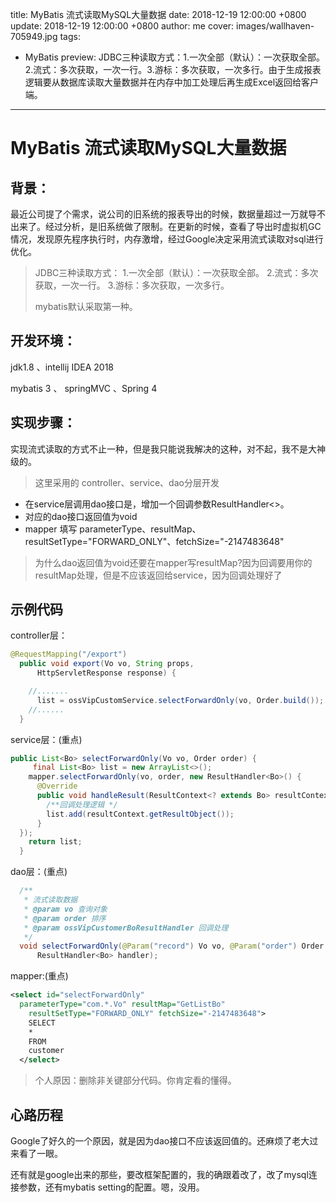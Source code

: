 title: MyBatis 流式读取MySQL大量数据
date: 2018-12-19 12:00:00 +0800
update: 2018-12-19 12:00:00 +0800
author: me
cover: images/wallhaven-705949.jpg
tags:

  - MyBatis
preview:  JDBC三种读取方式：1.一次全部（默认）：一次获取全部。2.流式：多次获取，一次一行。3.游标：多次获取，一次多行。由于生成报表逻辑要从数据库读取大量数据并在内存中加工处理后再生成Excel返回给客户端。

---

#  MyBatis 流式读取MySQL大量数据

## 背景：

最近公司提了个需求，说公司的旧系统的报表导出的时候，数据量超过一万就导不出来了。经过分析，是旧系统做了限制。在更新的时候，查看了导出时虚拟机GC情况，发现原先程序执行时，内存激增，经过Google决定采用流式读取对sql进行优化。

> JDBC三种读取方式：
> 1.一次全部（默认）：一次获取全部。
> 2.流式：多次获取，一次一行。
> 3.游标：多次获取，一次多行。
>
> mybatis默认采取第一种。

## 开发环境：

jdk1.8 、intellij IDEA 2018

mybatis 3 、 springMVC 、Spring 4

## 实现步骤：

实现流式读取的方式不止一种，但是我只能说我解决的这种，对不起，我不是大神级的。

> 这里采用的 controller、service、dao分层开发

* 在service层调用dao接口是，增加一个回调参数ResultHandler<>。
* 对应的dao接口返回值为void
* mapper 填写 parameterType、resultMap、resultSetType="FORWARD_ONLY"、fetchSize="-2147483648"

> 为什么dao返回值为void还要在mapper写resultMap?因为回调要用你的resultMap处理，但是不应该返回给service，因为回调处理好了

## 示例代码

controller层：

```java
@RequestMapping("/export")
  public void export(Vo vo, String props,
      HttpServletResponse response) {

    //.......
      list = ossVipCustomService.selectForwardOnly(vo, Order.build());
    //......
  }
```

service层：(重点)

```java
public List<Bo> selectForwardOnly(Vo vo, Order order) {
     final List<Bo> list = new ArrayList<>();
    mapper.selectForwardOnly(vo, order, new ResultHandler<Bo>() {
      @Override
      public void handleResult(ResultContext<? extends Bo> resultContext) {
        /**回调处理逻辑 */
        list.add(resultContext.getResultObject());
      }
  });
    return list;
  }
```

dao层：(重点)

```java
  /**
   * 流式读取数据
   * @param vo 查询对象
   * @param order 排序
   * @param ossVipCustomerBoResultHandler 回调处理
   */
  void selectForwardOnly(@Param("record") Vo vo, @Param("order") Order order,
      ResultHandler<Bo> handler);
```

mapper:(重点)

```xml
<select id="selectForwardOnly"
  parameterType="com.*.Vo" resultMap="GetListBo"
    resultSetType="FORWARD_ONLY" fetchSize="-2147483648">
    SELECT
    *
    FROM
    customer
  </select>
```

> 个人原因：删除非关键部分代码。你肯定看的懂得。

## 心路历程

Google了好久的一个原因，就是因为dao接口不应该返回值的。还麻烦了老大过来看了一眼。

还有就是google出来的那些，要改框架配置的，我的确跟着改了，改了mysql连接参数，还有mybatis setting的配置。嗯，没用。